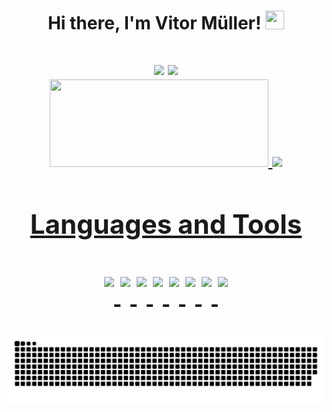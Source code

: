 <!-- Apresentação-->
<h1 align = "center">Hi there, I'm Vitor Müller! <img src="https://user-images.githubusercontent.com/85710199/169408656-5873ce35-802d-4dc9-8e30-5f18643ebfca.gif" width="30px" height="30px">
<h1>
 
<!--Contato-->
<div align = "center"> 
  <a href = "mailto:vitormuller013@gmail.com"><img src="https://img.shields.io/badge/Gmail-D14836?style=for-the-badge&logo=gmail&logoColor=white" target="_blank"></a>
  <a href="https://www.linkedin.com/in/vitor-müller" target="_blank" rel = "external"><img src="https://img.shields.io/badge/-LinkedIn-%230077B5?style=for-the-badge&logo=linkedin&logoColor=white"></a>
</div>
 
 <!--Estatísticas-->
<div align = "center">  
  <a href="https://github.com/vitox013">
  <img height="140em" width="350em" src="https://github-readme-stats-git-masterrstaa-rickstaa.vercel.app/api?username=vitox013&show_icons=true&theme=radical&"/>
  <img height="140em" src="https://github-readme-stats-git-masterrstaa-rickstaa.vercel.app/api/top-langs/?username=vitox013&layout=compact&theme=radical"/> 
</div>
  
<!--Badges das linguagens que eu uso-->
<h2 align = "center">Languages and Tools <h2> 
   
<p align = "center" style="display: inline_block">    
  <img align="top"  src="https://img.shields.io/badge/C-00599C?style=for-the-badge&logo=c&logoColor=white">
  <img align="top"  src="https://img.shields.io/badge/C%2B%2B-00599C?style=for-the-badge&logo=c%2B%2B&logoColor=white">
  <img align="top"  src="https://img.shields.io/badge/HTML5-E34F26?style=for-the-badge&logo=html5&logoColor=white">
  <img align="top"  src="https://img.shields.io/badge/CSS3-1572B6?style=for-the-badge&logo=css3&logoColor=white">
  <img align="top" src="https://img.shields.io/badge/JavaScript-F7DF1E?style=for-the-badge&logo=javascript&logoColor=black">
  <img align="top" src="https://img.shields.io/badge/Python-3776AB?style=for-the-badge&logo=python&logoColor=white">
  <img align="top"  src="https://img.shields.io/badge/Ubuntu-E95420?style=for-the-badge&logo=ubuntu&logoColor=white">
  <img align="top"  src="https://camo.githubusercontent.com/06c6858186510906c21d8c951168d55d976d7dfb9176ed6125c55b8a7de0baae/68747470733a2f2f696d672e736869656c64732e696f2f62616467652f4749542d4534344333303f7374796c653d666f722d7468652d6261646765266c6f676f3d676974266c6f676f436f6c6f723d7768697465">   
</p>

 <!--Snake-->
<div align = "center">
  
![Snake animation](https://github.com/vitox013/vitox013/blob/output/github-contribution-grid-snake.svg)
  
</div>

